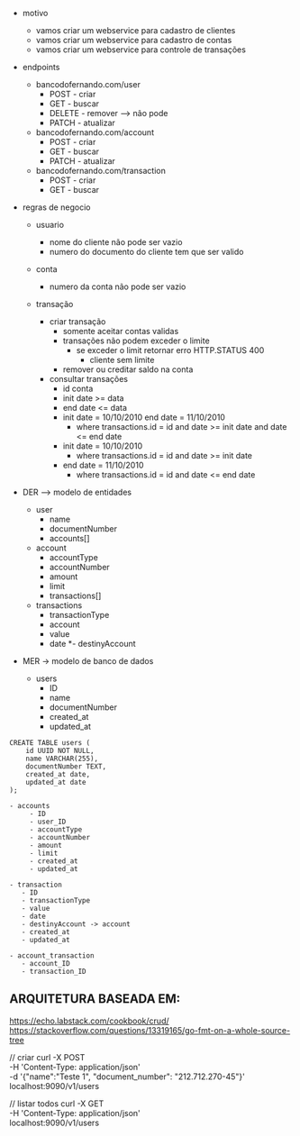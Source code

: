 - motivo
    
    - vamos criar um webservice para cadastro de clientes
    - vamos criar um webservice para cadastro de contas
    - vamos criar um webservice para controle de transações

- endpoints
    - bancodofernando.com/user
        - POST - criar
        - GET - buscar
        - DELETE - remover --> não pode
        - PATCH - atualizar
    - bancodofernando.com/account
        - POST - criar
        - GET - buscar
        - PATCH - atualizar
    - bancodofernando.com/transaction
        - POST - criar
        - GET - buscar

- regras de negocio
    
    - usuario
        - nome do cliente não pode ser vazio
        - numero do documento do cliente tem que ser valido
    
    - conta
        - numero da conta não pode ser vazio
    
    - transação
      - criar transação
          - somente aceitar contas validas
          - transações não podem exceder o limite
              - se exceder o limit retornar erro HTTP.STATUS 400
                  - cliente sem limite
          - remover ou creditar saldo na conta
      - consultar transações
        - id conta
        - init date >= data
        - end date <= data
        - init date = 10/10/2010 end date = 11/10/2010
          - where transactions.id = id and date >= init date and date <= end date
        - init date = 10/10/2010
          - where transactions.id = id and date >= init date
        - end date = 11/10/2010
          - where transactions.id = id and date <= end date

- DER --> modelo de entidades
    - user
        - name
        - documentNumber
        - accounts[]
    - account 
        - accountType
        - accountNumber
        - amount
        - limit
        - transactions[]
    - transactions
        - transactionType
        - account
        - value
        - date
        *- destinyAccount

- MER -> modelo de banco de dados
    - users
        - ID
        - name
        - documentNumber
        - created_at
        - updated_at

```
CREATE TABLE users (
    id UUID NOT NULL,
    name VARCHAR(255),
    documentNumber TEXT,
    created_at date,
    updated_at date
);
```
    - accounts
         - ID
         - user_ID
         - accountType
         - accountNumber
         - amount
         - limit
         - created_at
         - updated_at

    - transaction
       - ID
       - transactionType
       - value
       - date
       - destinyAccount -> account
       - created_at
       - updated_at

    - account_transaction
       - account_ID
       - transaction_ID



## ARQUITETURA BASEADA EM:

https://echo.labstack.com/cookbook/crud/
https://stackoverflow.com/questions/13319165/go-fmt-on-a-whole-source-tree


// criar
curl -X POST \
-H 'Content-Type: application/json' \
-d '{"name":"Teste 1", "document_number": "212.712.270-45"}' \
localhost:9090/v1/users

// listar todos
curl -X GET \
-H 'Content-Type: application/json' \
localhost:9090/v1/users
